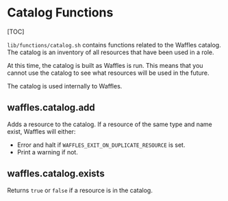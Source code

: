 # Catalog Functions

[TOC]

`lib/functions/catalog.sh` contains functions related to the Waffles catalog. The catalog is an inventory of all resources that have been used in a role.

At this time, the catalog is built as Waffles is run. This means that you cannot use the catalog to see what resources will be used in the future.

The catalog is used internally to Waffles.

## waffles.catalog.add

Adds a resource to the catalog. If a resource of the same type and name exist, Waffles will either:

* Error and halt if `WAFFLES_EXIT_ON_DUPLICATE_RESOURCE` is set.
* Print a warning if not.

## waffles.catalog.exists

Returns `true` or `false` if a resource is in the catalog.
